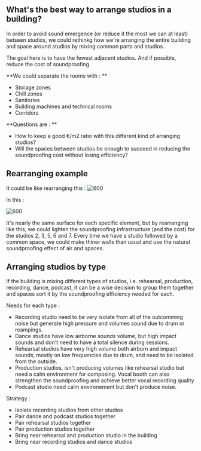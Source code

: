 ## What's the best way to arrange studios in a building? 
In order to avoid sound emergence (or reduce it the most we can at least) betseen studios, we could rethinkg how we're arranging the entire building and space around studios by mixing common parts and studios. 

The goal here is to have the fewest adjacent studios. And if possible, reduce the cost of soundproofing 

**We could separate the rooms with : **
- Storage zones
- Chill zones
- Sanitories
- Building machines and technical rooms
- Corridors

**Questions are : **
- How to keep a good €/m2 ratio with this different kind of arranging studios?
- Will the spaces between studios be enough to succeed in reducing the soundproofing cost without losing efficiency?

## Rearranging example

It could be like rearranging this :
![600](Studio%201.jpg)

In this :

![600](Copie%20de%20Studio%201.jpg)

It's nearly the same surface for each specific element, but by rearranging like this, we could lighten the soundproofing infrastructure (and the cost) for the studios 2, 3, 5, 6 and 7. Every time we have a studio followed by a common space, we could make thiner walls than usual and use the natural soundproofing effect of air and spaces. 

## Arranging studios by type
If the building is mixing different types of studios, i.e. rehearsal, production, recording, dance, podcast, it can be a wise decision to group them together and spaces sort it by the soundproofing efficiency needed for each. 

Needs for each type :
- Recording studio need to be very isolate from all of the outcomming noise but generate high pressure and volumes sound due to drum or reampings. 
- Dance studios have low airborne sounds volume, but high impact sounds and don't need to have a total silence during sessions.
- Rehearsal studios have very high volume both airborn and impact sounds, mostly on low frequencies due to drum, and need to be isolated from the outside. 
- Production studios, isn't producing volumes like rehearsal studio but need a calm environment for composing. Vocal booth can also strengthen the soundproofing and achieve better vocal recording quality
- Podcast studio need calm environement but don't produce noise. 

Strategy :
- Isolate recording studios from other studios
- Pair dance and podcast studios together
- Pair rehearsal studios together
- Pair production studios together
- Bring near rehearsal and production studio in the building
- Bring near recording studios and dance studios

